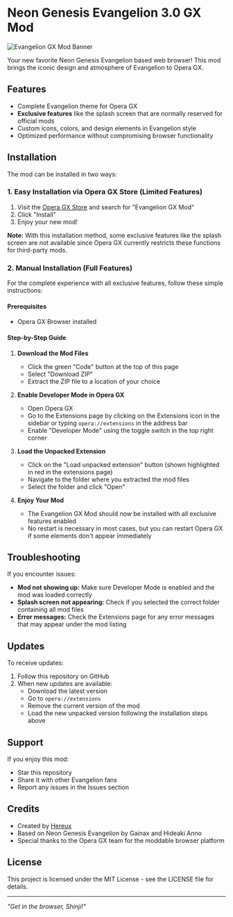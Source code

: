 # Neon Genesis Evangelion 3.0 GX Mod

![Evangelion GX Mod Banner](./wallpaper/dark.png)

Your new favorite Neon Genesis Evangelion based web browser! This mod brings the iconic design and atmosphere of Evangelion to Opera GX.

## Features

- Complete Evangelion theme for Opera GX
- **Exclusive features** like the splash screen that are normally reserved for official mods
- Custom icons, colors, and design elements in Evangelion style
- Optimized performance without compromising browser functionality

## Installation

The mod can be installed in two ways:

### 1. Easy Installation via Opera GX Store (Limited Features)

1. Visit the [Opera GX Store](https://store.gx.me/) and search for "Evangelion GX Mod"
2. Click "Install"
3. Enjoy your new mod!

**Note:** With this installation method, some exclusive features like the splash screen are not available since Opera GX currently restricts these functions for third-party mods.

### 2. Manual Installation (Full Features)

For the complete experience with all exclusive features, follow these simple instructions:

#### Prerequisites
- Opera GX Browser installed

#### Step-by-Step Guide

1. **Download the Mod Files**
   - Click the green "Code" button at the top of this page
   - Select "Download ZIP"
   - Extract the ZIP file to a location of your choice

2. **Enable Developer Mode in Opera GX**
   - Open Opera GX
   - Go to the Extensions page by clicking on the Extensions icon in the sidebar or typing `opera://extensions` in the address bar
   - Enable "Developer Mode" using the toggle switch in the top right corner

3. **Load the Unpacked Extension**
   - Click on the "Load unpacked extension" button (shown highlighted in red in the extensions page)
   - Navigate to the folder where you extracted the mod files
   - Select the folder and click "Open"

4. **Enjoy Your Mod**
   - The Evangelion GX Mod should now be installed with all exclusive features enabled
   - No restart is necessary in most cases, but you can restart Opera GX if some elements don't appear immediately

## Troubleshooting

If you encounter issues:

- **Mod not showing up:** Make sure Developer Mode is enabled and the mod was loaded correctly
- **Splash screen not appearing:** Check if you selected the correct folder containing all mod files
- **Error messages:** Check the Extensions page for any error messages that may appear under the mod listing

## Updates

To receive updates:
1. Follow this repository on GitHub
2. When new updates are available:
   - Download the latest version
   - Go to `opera://extensions`
   - Remove the current version of the mod
   - Load the new unpacked version following the installation steps above

## Support

If you enjoy this mod:
- Star this repository
- Share it with other Evangelion fans
- Report any issues in the Issues section

## Credits

- Created by [Hereux](https://github.com/Hereux)
- Based on Neon Genesis Evangelion by Gainax and Hideaki Anno
- Special thanks to the Opera GX team for the moddable browser platform

## License

This project is licensed under the MIT License - see the LICENSE file for details.

---

*"Get in the browser, Shinji!"*
